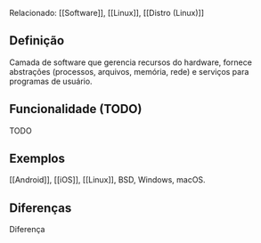 

Relacionado: [[Software]], [[Linux]], [[Distro (Linux)]]

## Definição

Camada de software que gerencia recursos do hardware, fornece abstrações (processos, arquivos, memória, rede) e serviços para programas de usuário.

## Funcionalidade (TODO)

TODO

## Exemplos

[[Android]], [[iOS]], [[Linux]], BSD, Windows, macOS.


## Diferenças

Diferença 
